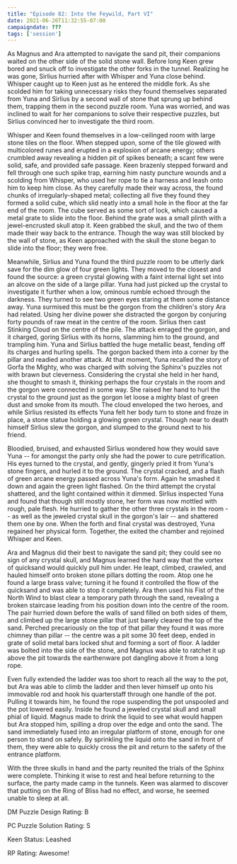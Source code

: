 ```yaml
---
title: "Episode 82: Into the Feywild, Part VI"
date: 2021-06-26T11:32:55-07:00
campaigndate: ???
tags: ['session']
---
```


As Magnus and Ara attempted to navigate the sand pit, their companions waited on the other side of the solid stone wall. Before long Keen grew bored and snuck off to investigate the other forks in the tunnel. Realizing he was gone, Sirlius hurried after with Whisper and Yuna close behind. Whisper caught up to Keen just as he entered the middle fork. As she scolded him for taking unnecessary risks they found themselves separated from Yuna and Sirlius by a second wall of stone that sprung up behind them, trapping them in the second puzzle room. Yuna was worried, and was inclined to wait for her companions to solve their respective puzzles, but Sirlius convinced her to investigate the third room.

Whisper and Keen found themselves in a low-ceilinged room with large stone tiles on the floor. When stepped upon, some of the tile glowed with multicolored runes and erupted in a explosion of arcane energy; others crumbled away revealing a hidden pit of spikes beneath; a scant few were solid, safe, and provided safe passage. Keen brazenly stepped forward and fell through one such spike trap, earning him nasty puncture wounds and a scolding from Whisper, who used her rope to tie a harness and leash onto him to keep him close. As they carefully made their way across, the found chunks of irregularly-shaped metal; collecting all five they found they formed a solid cube, which slid neatly into a small hole in the floor at the far end of the room. The cube served as some sort of lock, which caused a metal grate to slide into the floor. Behind the grate was a small plinth with a jewel-encrusted skull atop it. Keen grabbed the skull, and the two of them made their way back to the entrance. Though the way was still blocked by the wall of stone, as Keen approached with the skull the stone began to slide into the floor; they were free.

Meanwhile, Sirlius and Yuna found the third puzzle room to be utterly dark save for the dim glow of four green lights. They moved to the closest and found the source: a green crystal glowing with a faint internal light set into an alcove on the side of a large pillar. Yuna had just picked up the crystal to investigate it further when a low, ominous rumble echoed through the darkness. They turned to see two green eyes staring at them some distance away. Yuna surmised this must be the gorgon from the children's story Ara had related. Using her divine power she distracted the gorgon by conjuring forty pounds of raw meat in the centre of the room. Sirlius then cast Stinking Cloud on the centre of the pile. The attack enraged the gorgon, and it charged, goring Sirlius with its horns, slamming him to the ground, and trampling him. Yuna and Sirlius battled the huge metallic beast, fending off its charges and hurling spells. The gorgon backed them into a corner by the pillar and readied another attack. At that moment, Yuna recalled the story of Gorfa the Mighty, who was charged with solving the Sphinx's puzzles not with brawn but cleverness. Considering the crystal she held in her hand, she thought to smash it, thinking perhaps the four crystals in the room and the gorgon were connected in some way. She raised her hand to hurl the crystal to the ground just as the gorgon let loose a mighty blast of green dust and smoke from its mouth. The cloud enveloped the two heroes, and while Sirlius resisted its effects Yuna felt her body turn to stone and froze in place, a stone statue holding a glowing green crystal. Though near to death himself Sirlius slew the gorgon, and slumped to the ground next to his friend.

Bloodied, bruised, and exhausted Sirlius wondered how they would save Yuna -- for amongst the party only she had the power to cure petrification. His eyes turned to the crystal, and gently, gingerly pried it from Yuna's stone fingers, and hurled it to the ground. The crystal cracked, and a flash of green arcane energy passed across Yuna's form. Again he smashed it down and again the green light flashed. On the third attempt the crystal shattered, and the light contained within it dimmed. Sirlius inspected Yuna and found that though still mostly stone, her form was now mottled with rough, pale flesh. He hurried to gather the other three crystals in the room -- as well as the jeweled crystal skull in the gorgon's lair -- and shattered them one by one. When the forth and final crystal was destroyed, Yuna regained her physical form. Together, the exited the chamber and rejoined Whisper and Keen.

Ara and Magnus did their best to navigate the sand pit; they could see no sign of any crystal skull, and Magnus learned the hard way that the vortex of quicksand would quickly pull him under. He leapt, climbed, crawled, and hauled himself onto broken stone pillars dotting the room. Atop one he found a large brass valve; turning it he found it controlled the flow of the quicksand and was able to stop it completely. Ara then used his Fist of the North Wind to blast clear a temporary path through the sand, revealing a broken staircase leading from his position down into the centre of the room. The pair hurried down before the walls of sand filled on both sides of them, and climbed up the large stone pillar that just barely cleared the top of the sand. Perched precariously on the top of that pillar they found it was more chimney than pillar -- the centre was a pit some 30 feet deep, ended in grate of solid metal bars locked shut and forming a sort of floor. A ladder was bolted into the side of the stone, and Magnus was able to ratchet it up above the pit towards the earthenware pot dangling above it from a long rope.

Even fully extended the ladder was too short to reach all the way to the pot, but Ara was able to climb the ladder and then lever himself up onto his immovable rod and hook his quarterstaff through one handle of the pot. Pulling it towards him, he found the rope suspending the pot unspooled and the pot lowered easily. Inside he found a jeweled crystal skull and small phial of liquid. Magnus made to drink the liquid to see what would happen but Ara stopped him, spilling a drop over the edge and onto the sand. The sand immediately fused into an irregular platform of stone, enough for one person to stand on safely. By sprinkling the liquid onto the sand in front of them, they were able to quickly cross the pit and return to the safety of the entrance platform.

With the three skulls in hand and the party reunited the trials of the Sphinx were complete. Thinking it wise to rest and heal before returning to the surface, the party made camp in the tunnels. Keen was alarmed to discover that putting on the Ring of Bliss had no effect, and worse, he seemed unable to sleep at all.

DM Puzzle Design Rating: B

PC Puzzle Solution Rating: S

Keen Status: Leashed

RP Rating: Awesome!
